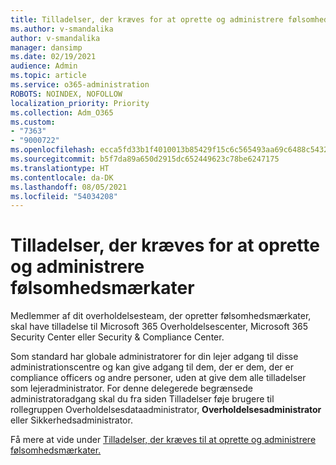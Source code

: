 ```yaml
---
title: Tilladelser, der kræves for at oprette og administrere følsomhedsmærkater
ms.author: v-smandalika
author: v-smandalika
manager: dansimp
ms.date: 02/19/2021
audience: Admin
ms.topic: article
ms.service: o365-administration
ROBOTS: NOINDEX, NOFOLLOW
localization_priority: Priority
ms.collection: Adm_O365
ms.custom:
- "7363"
- "9000722"
ms.openlocfilehash: ecca5fd33b1f4010013b85429f15c6c565493aa69c6488c5432a7bb29432f738
ms.sourcegitcommit: b5f7da89a650d2915dc652449623c78be6247175
ms.translationtype: HT
ms.contentlocale: da-DK
ms.lasthandoff: 08/05/2021
ms.locfileid: "54034208"
---
```

# <a name="permissions-required-to-create-and-manage-sensitivity-labels"></a>Tilladelser, der kræves for at oprette og administrere følsomhedsmærkater

Medlemmer af dit overholdelsesteam, der opretter følsomhedsmærkater, skal have tilladelse til Microsoft 365 Overholdelsescenter, Microsoft 365 Security Center eller Security & Compliance Center.

Som standard har globale administratorer for din lejer adgang til disse administrationscentre og kan give adgang til dem, der er dem, der er compliance officers og andre personer, uden at give dem alle tilladelser som lejeradministrator. For denne delegerede begrænsede administratoradgang skal du fra siden Tilladelser føje brugere til rollegruppen Overholdelsesdataadministrator, **Overholdelsesadministrator** eller Sikkerhedsadministrator.

Få mere at vide under [Tilladelser, der kræves til at oprette og administrere følsomhedsmærkater.](https://docs.microsoft.com/microsoft-365/compliance/get-started-with-sensitivity-labels)
